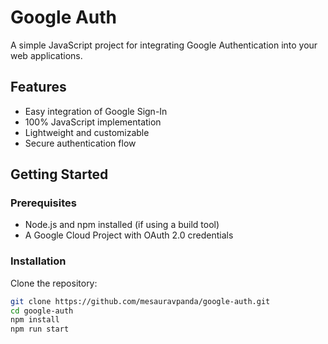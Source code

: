 # Google Auth

A simple JavaScript project for integrating Google Authentication into your web applications.

## Features

- Easy integration of Google Sign-In
- 100% JavaScript implementation
- Lightweight and customizable
- Secure authentication flow

## Getting Started

### Prerequisites

- Node.js and npm installed (if using a build tool)
- A Google Cloud Project with OAuth 2.0 credentials

### Installation

Clone the repository:

```bash
git clone https://github.com/mesauravpanda/google-auth.git
cd google-auth
npm install
npm run start